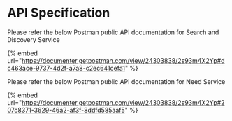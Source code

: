 # API Specification

Please refer the below Postman public API documentation for Search and Discovery Service

{% embed url="https://documenter.getpostman.com/view/24303838/2s93m4X2Yp#dc463ace-9737-4d2f-a7a8-c2ec641cefa1" %}

Please refer the below Postman public API documentation for Need Service

{% embed url="https://documenter.getpostman.com/view/24303838/2s93m4X2Yp#207c8371-3629-46a2-af3f-8ddfd585aaf5" %}
